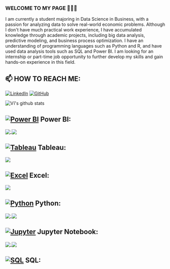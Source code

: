 ### WELCOME TO MY PAGE 👋👋👋

I am currently a student majoring in Data Science in Business, with a passion for analyzing data to solve real-world economic problems. Although I don't have much practical work experience, I have accumulated knowledge through academic projects, including big data analysis, predictive modeling, and business process optimization. I have an understanding of programming languages ​​such as Python and R, and have used data analysis tools such as SQL and Power BI. I am looking for an internship or part-time job opportunity to further develop my skills and gain hands-on experience in this field.


## 📫 HOW TO REACH ME: 

[![LinkedIn](https://img.shields.io/badge/LinkedIn-%230077B5.svg?style=flat&logo=linkedin&logoColor=white)](https://www.linkedin.com/in/vi-trieu-tuan-431b07321/)
[![GitHub](https://img.shields.io/badge/GitHub-%2312100E.svg?style=flat&logo=github&logoColor=white)](https://github.com/TrieuTuanVi)


![Vĩ's github stats](https://github-readme-stats-git-masterrstaa-rickstaa.vercel.app/api?username=TrieuTuanVi&show_icons=true&theme=tokyonight&hide=contribs,prs,issues)


## [![Power BI](https://img.shields.io/badge/Power%20BI-F2C811?style=flat&logo=powerbi&logoColor=black)](https://powerbi.microsoft.com/) Power BI:
<a href="https://github.com/TrieuTuanVi/Churn_Analysis/">
  <!-- Change the `github-readme-stats.anuraghazra1.vercel.app` to `github-readme-stats.vercel.app`  -->
  <img align="center" src="https://github-readme-stats.anuraghazra1.vercel.app/api/pin/?username=TrieuTuanVi&repo=Churn_Analysis&theme=radical" />
</a>  
<a href="https://github.com/TrieuTuanVi/RFM-CUSTOMER-SEGMENTATION/">
  <!-- Change the `github-readme-stats.anuraghazra1.vercel.app` to `github-readme-stats.vercel.app`  -->
  <img align="center" src="https://github-readme-stats.anuraghazra1.vercel.app/api/pin/?username=TrieuTuanVi&repo=RFM-CUSTOMER-SEGMENTATION&theme=radical" />
</a> 

## [![Tableau](https://img.shields.io/badge/Tableau-E97627?style=flat&logo=tableau&logoColor=white)](https://www.tableau.com/) Tableau:
 <a href="https://github.com/TrieuTuanVi/BANK_LOAN_ANALYSIS/">
  <!-- Change the `github-readme-stats.anuraghazra1.vercel.app` to `github-readme-stats.vercel.app`  -->
  <img align="center" src="https://github-readme-stats.anuraghazra1.vercel.app/api/pin/?username=TrieuTuanVi&repo=BANK_LOAN_ANALYSIS&theme=radical" />
</a> 

## [![Excel](https://img.shields.io/badge/Excel-217346?style=flat&logo=microsoft-excel&logoColor=white)](https://www.microsoft.com/en-us/microsoft-365/excel) Excel:
<a href="https://github.com/TrieuTuanVi/SALE_ANALYSIC/">
  <!-- Change the `github-readme-stats.anuraghazra1.vercel.app` to `github-readme-stats.vercel.app`  -->
  <img align="center" src="https://github-readme-stats.anuraghazra1.vercel.app/api/pin/?username=TrieuTuanVi&repo=SALE_ANALYSIC&theme=radical" />
</a> 
 
## [![Python](https://img.shields.io/badge/Python-3776AB?style=flat&logo=python&logoColor=white)](https://www.python.org/) Python:
<a href="https://github.com/TrieuTuanVi/KNN-ALGORITHM/">
  <!-- Change the `github-readme-stats.anuraghazra1.vercel.app` to `github-readme-stats.vercel.app`  -->
  <img align="center" src="https://github-readme-stats.anuraghazra1.vercel.app/api/pin/?username=TrieuTuanVi&repo=KNN-ALGORITHM&theme=radical" />
</a> 
<a href="https://github.com/TrieuTuanVi/SVM_ALGORITHM/">
  <!-- Change the `github-readme-stats.anuraghazra1.vercel.app` to `github-readme-stats.vercel.app`  -->
  <img align="center" src="https://github-readme-stats.anuraghazra1.vercel.app/api/pin/?username=TrieuTuanVi&repo=SVM_ALGORITHM&theme=radical" />
</a> 

## [![Jupyter](https://img.shields.io/badge/Jupyter-F37626?style=flat&logo=jupyter&logoColor=white)](https://jupyter.org/) Jupyter Notebook: 
<a href="https://github.com/TrieuTuanVi/KMEANS_ALGORITHM/">
  <!-- Change the `github-readme-stats.anuraghazra1.vercel.app` to `github-readme-stats.vercel.app`  -->
  <img align="center" src="https://github-readme-stats.anuraghazra1.vercel.app/api/pin/?username=TrieuTuanVi&repo=KMEANS_ALGORITHM&theme=radical" />
</a> 
<a href="https://github.com/TrieuTuanVi/Du-doan-gia-co-phieu-theo-khoi-luong/">
  <!-- Change the `github-readme-stats.anuraghazra1.vercel.app` to `github-readme-stats.vercel.app`  -->
  <img align="center" src="https://github-readme-stats.anuraghazra1.vercel.app/api/pin/?username=TrieuTuanVi&repo=Du-doan-gia-co-phieu-theo-khoi-luong&theme=radical" />
</a> 


## [![SQL](https://img.shields.io/badge/SQL-003B57?style=flat&logo=mysql&logoColor=white)](https://www.mysql.com/) SQL:




